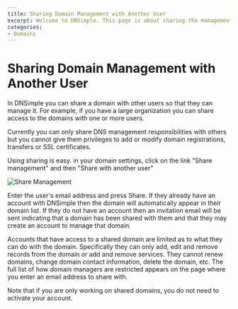 ```yaml
---
title: Sharing Domain Management with Another User
excerpt: Welcome to DNSimple. This page is about sharing the management of a domain. Hosted DNS has never been this easy.
categories:
- Domains
---
```


# Sharing Domain Management with Another User

In DNSimple you can share a domain with other users so that they can manage it. For example, if you have a large organization you can share access to the domains with one or more users.

Currently you can only share DNS management responsibilities with others but you cannot give them privileges to add or modify domain registrations, transfers or SSL certificates.

Using sharing is easy. in your domain settings, click on the link "Share management" and then "Share with another user"

![Share Management](/files/share-management-card.png)

Enter the user's email address and press Share. If they already have an account with DNSimple then the domain will automatically appear in their domain list. If they do not have an account then an invitation email will be sent indicating that a domain has been shared with them and that they may create an account to manage that domain.

Accounts that have access to a shared domain are limited as to what they can do with the domain. Specifically they can only add, edit and remove records from the domain or add and remove services. They cannot renew domains, change domain contact information, delete the domain, etc. The full list of how domain managers are restricted appears on the page where you enter an email address to share with.

Note that if you are only working on shared domains, you do not need to activate your account.
